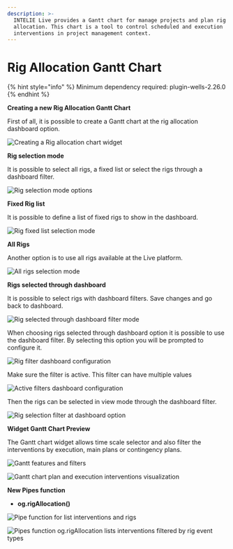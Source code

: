 ```yaml
---
description: >-
  INTELIE Live provides a Gantt chart for manage projects and plan rig
  allocation. This chart is a tool to control scheduled and execution
  interventions in project management context.
---
```


# Rig Allocation Gantt Chart

{% hint style="info" %}
Minimum dependency required:  plugin-wells-2.26.0
{% endhint %}

**Creating a new Rig Allocation Gantt Chart**

&#x20;First of all, it is possible to create a Gantt chart at the rig allocation dashboard option.

![Creating a Rig allocation chart widget ](https://lh5.googleusercontent.com/CR\_Y68gq4lCykoE\_FObxp2bh0ARtawKClaBN4hDZeMFjuj46beJ9PlattxUCNaELGAdOZvf36qoCmz7xAWUK1xJIB1UXYX\_sIBcAe76Ew7E91TufGnLyS1tByieQYrBp1R\_Abs46)

**Rig selection mode**

It is possible to select all rigs, a fixed list or select the rigs through a dashboard filter.

![Rig selection mode options](https://lh5.googleusercontent.com/NyVWpzWBxuWVaQs9nrdE-Nq27oM0wE-58CC4E-wl6uHsadk8mzkm51kaKmKZql5kmqyYbqE8Bsh5Np4Q5X8SM7ekPvrdG-VmAkagPKTB0pYnjQ95XEr\_bqXZFU1ude\_v-Ue1V7kS)

**Fixed Rig list**

It is possible to define a list of fixed rigs to show in the dashboard.

![Rig fixed list selection mode](https://lh3.googleusercontent.com/Ema0KPrDWHNoSIIPlIrUsuv\_cH-QhgWyrk4DmQMO5Y0GcpwG6wN82WTHDxo4wGC6fMCXJH77GtjHprtHXrx-hIy7L7eqYDGgzRODroE7W7-oME93ADJ7o1ADxgNC3qJb0ojqlB2q)

**All Rigs**

Another option is to use all rigs available at the Live platform.

![All rigs selection mode](https://lh5.googleusercontent.com/HmZWe7OejI42i\_FI4qY81AGpFbFLnUgB6xgzX6SL5dL\_2iNCg8jFM5DtT5Gt-xF4BwOQmrZmjn7e4RhIfiBEIPwlmhfuD6KqiMuVGrA\_VYE0eExYfdyQ27rj-DZwDhCWoPJ-rkZ\_)

**Rigs selected through dashboard**

It is possible to select rigs with dashboard filters. Save changes and go back to dashboard.

![Rig selected through dashboard filter mode](https://lh6.googleusercontent.com/wAZfjkV2ywyjiijgMR5-K7A5eDghsPoueMU2Wht8oQ336jV8-difE6lbiBEoo6B5lalhtvE69aTOQFaVO1RBO6PYbnGM-5p65LDKqN4hQcQhMvHdUdLglwBiFzKzs6mjKU6zvFxB)

When choosing rigs selected through dashboard option it is possible to use the dashboard filter. By selecting this option you will be prompted to configure it.

![Rig filter dashboard configuration](https://lh5.googleusercontent.com/bijeziuqFaPUBY1RdpfMgwt5LoRGWDGZSYGpdyQxD5riADHeAy5Z4VebgblrAGYjYTwOrabJr7GpBDMrUTc7q681W7EIyDqEXruylymm-i1qubSjqk4WUeLnJjN0khVJmBbjx0Ay)

&#x20;Make sure the filter is active. This filter can have multiple values

![Active filters dashboard configuration](https://lh3.googleusercontent.com/7afbYdPBm32AeKWirLjaYYZk0uHixR1Z6MGfwY13mndst6FR9xgZZSP-1Eq-qOBgYZ\_xEehQeNsEFQ5\_j95Hjg1rfuXFJLNX0WmBN3zcJtELxaLe84OCbWR7OaumkeTjj0JHQhWN)

Then the rigs can be selected in view mode through the dashboard filter.

![Rig selection filter at dashboard option](https://lh3.googleusercontent.com/G\_FXNuF8snU57DZodi1Zlto02Y-ii1WbxoomhHIyTQFbfYjgh1tIho6s0aK7cR-Jviii6pU0u\_OTd\_JjnPDZNfsPcgoaWV9XBkPtT8g4p3KVvOkusTp8anqLee-kvu-Cg794xZZO)

**Widget Gantt Chart Preview**

&#x20;The Gantt chart widget allows time scale selector and also filter the interventions by execution, main plans or contingency plans.

![Gantt features and filters](https://lh4.googleusercontent.com/CA6RqIhroUKszyWqEQRDNnM3RfjgBPNg4Y6G1y0TYbH4xy6CEZdb18l1p\_aq1iF\_YkL5urtVSvgbnjbNeChWdei7P4NvBZbtovTl2g8Die2QhMJgVjq-0CGu84jfO-dHbXJOgaQ9)



![Gantt chart plan and execution interventions visualization](https://lh6.googleusercontent.com/-SnwiXtne44UQJToVFKl3GHGvHQDyR0siiDleTHaNacLuuvqvZZiijsTsK\_4d1QpNIgO5luTx3H1SRQD2szu2drrnHJTprTJGYbGxw6\_JBfhfff0MOzzn2Ek8os15AH\_JOvt67yy)

**New Pipes function**

* &#x20;**og.rigAllocation()**

![Pipe function for list interventions and rigs](https://lh5.googleusercontent.com/pclX6x9JdlFRP7VX65U-5Szux30rqrtjh8Tx0BwI5hAo4Ng8OKwiie9LG4nH1gZkK2f-HBlmJRT-NyTZAExeR54uz7B8bZTrPAXKgtzVBvd-OvQ1456cRGRzvTrWcyv8FUCZOton)



![Pipes function og.rigAllocation lists interventions filtered by rig event types](https://lh6.googleusercontent.com/wL9remk2OlTexHUVWV60sl2WdHCe79KH4e\_vX38o\_V5FRAjgLupbhwAvSjWe1KipY1w0Ycbas26OQYmmPBr5EwURTNHBS5HtoY0UEITQGR66l9IdjlfKzV2MZeQOxWg4zdhDv7tF)

